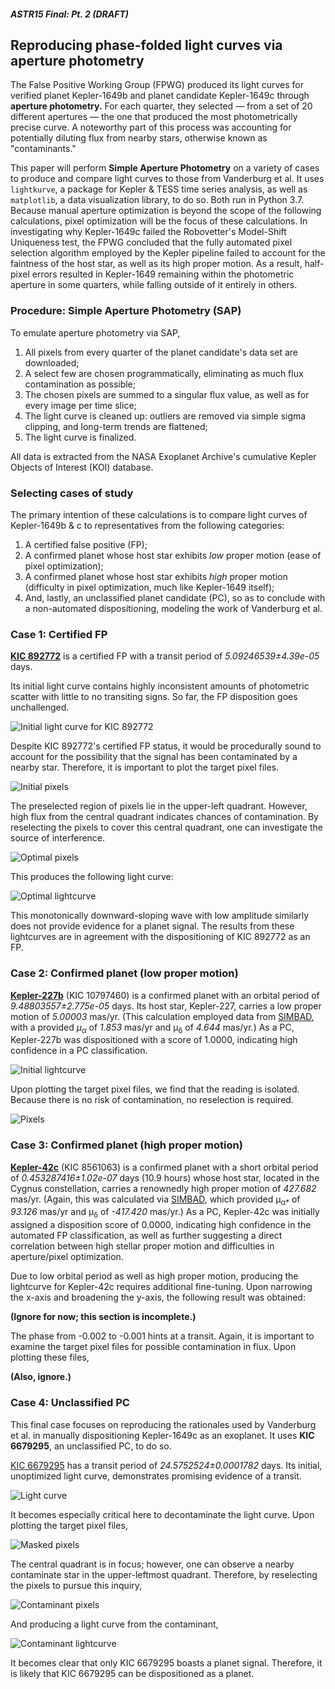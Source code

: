 ##### ASTR15 Final: Pt. 2 (DRAFT)

## Reproducing phase-folded light curves via aperture photometry

The False Positive Working Group (FPWG) produced its light curves for verified planet Kepler-1649b and planet candidate Kepler-1649c through **aperture photometry.** For each quarter, they selected — from a set of 20 different apertures — the one that produced the most photometrically precise curve. A noteworthy part of this process was accounting for potentially diluting flux from nearby stars, otherwise known as "contaminants."

This paper will perform **Simple Aperture Photometry** on a variety of cases to produce and compare light curves to those from Vanderburg et al. It uses `lightkurve`, a package for Kepler & TESS time series analysis, as well as `matplotlib`, a data visualization library, to do so. Both run in Python 3.7. Because manual aperture optimization is beyond the scope of the following calculations, pixel optimization will be the focus of these calculations. In investigating why Kepler-1649c failed the Robovetter's Model-Shift Uniqueness test, the FPWG concluded that the fully automated pixel selection algorithm employed by the Kepler pipeline failed to account for the faintness of the host star, as well as its high proper motion. As a result, half-pixel errors resulted in Kepler-1649 remaining within the photometric aperture in some quarters, while falling outside of it entirely in others.

### Procedure: Simple Aperture Photometry (SAP)

To emulate aperture photometry via SAP,

1. All pixels from every quarter of the planet candidate's data set are downloaded;
2. A select few are chosen programmatically, eliminating as much flux contamination as possible;
3. The chosen pixels are summed to a singular flux value, as well as for every image per time slice;
4. The light curve is cleaned up: outliers are removed via simple sigma clipping, and long-term trends are flattened;
5. The light curve is finalized.

All data is extracted from the NASA Exoplanet Archive's cumulative Kepler Objects of Interest (KOI) database.

### Selecting cases of study

The primary intention of these calculations is to compare light curves of Kepler-1649b & c to representatives from the following categories:

1. A certified false positive (FP);
2. A confirmed planet whose host star exhibits *low* proper motion (ease of pixel optimization);
3. A confirmed planet whose host star exhibits *high* proper motion (difficulty in pixel optimization, much like Kepler-1649 itself);
4. And, lastly, an unclassified planet candidate (PC), so as to conclude with a non-automated dispositioning, modeling the work of Vanderburg et al.

### Case 1: Certified FP

[**KIC 892772**](https://exoplanetarchive.ipac.caltech.edu/cgi-bin/DisplayOverview/nph-DisplayOverview?objname=KOI-1009&type=KEPLER_HOST) is a certified FP with a transit period of *5.09246539±4.39e-05* days.

Its initial light curve contains highly inconsistent amounts of photometric scatter with little to no transiting signs. So far, the FP disposition goes unchallenged.

![Initial light curve for KIC 892772](https://raw.githubusercontent.com/michellecchen/lightcurves/master/case_1/892772-1.png)

Despite KIC 892772's certified FP status, it would be procedurally sound to account for the possibility that the signal has been contaminated by a nearby star. Therefore, it is important to plot the target pixel files.

![Initial pixels](https://raw.githubusercontent.com/michellecchen/lightcurves/master/case_1/892772-2.png)

The preselected region of pixels lie in the upper-left quadrant. However, high flux from the central quadrant indicates chances of contamination. By reselecting the pixels to cover this central quadrant, one can investigate the source of interference.

![Optimal pixels](https://raw.githubusercontent.com/michellecchen/lightcurves/master/case_1/892772-3.png)

This produces the following light curve:

![Optimal lightcurve](https://raw.githubusercontent.com/michellecchen/lightcurves/master/case_1/892772-4.png)

This monotonically downward-sloping wave with low amplitude similarly does not provide evidence for a planet signal. The results from these lightcurves are in agreement with the dispositioning of KIC 892772 as an FP.

### Case 2: Confirmed planet (low proper motion)

[**Kepler-227b**](https://exoplanetarchive.ipac.caltech.edu/cgi-bin/DisplayOverview/nph-DisplayOverview?objname=K00752.01&type=KEPLER_CANDIDATE) (KIC 10797460) is a confirmed planet with an orbital period of *9.48803557±2.775e-05* days. Its host star, Kepler-227, carries a low proper motion of *5.00003* mas/yr. (This calculation employed data from [SIMBAD](http://simbad.u-strasbg.fr/simbad/sim-id?Ident=KIC+10797460&submit=submit+id), with a provided *μ<sub>α*</sub> of *1.853* mas/yr and μ<sub>δ</sub> of *4.644* mas/yr.) As a PC, Kepler-227b was dispositioned with a score of 1.0000, indicating high confidence in a PC classification.

![Initial lightcurve](https://raw.githubusercontent.com/michellecchen/lightcurves/master/case_2/10797460_updated.png)

Upon plotting the target pixel files, we find that the reading is isolated. Because there is no risk of contamination, no reselection is required.

![Pixels](https://raw.githubusercontent.com/michellecchen/lightcurves/master/case_2/10797460-2.png)

### Case 3: Confirmed planet (high proper motion)

[**Kepler-42c**](https://exoplanetarchive.ipac.caltech.edu/cgi-bin/DisplayOverview/nph-DisplayOverview?objname=K00961.02&type=KEPLER_CANDIDATE) (KIC 8561063) is a confirmed planet with a short orbital period of *0.453287416±1.02e-07* days (10.9 hours) whose host star, located in the Cygnus constellation, carries a renownedly high proper motion of *427.682* mas/yr. (Again, this was calculated via [SIMBAD](http://simbad.u-strasbg.fr/simbad/sim-id?Ident=KIC+8561063&NbIdent=1&Radius=2&Radius.unit=arcmin&submit=submit+id), which provided μ<sub>α*</sub> of *93.126* mas/yr and μ<sub>δ</sub> of *-417.420* mas/yr.) As a PC, Kepler-42c was initially assigned a disposition score of 0.0000, indicating high confidence in the automated FP classification, as well as further suggesting a direct correlation between high stellar proper motion and difficulties in aperture/pixel optimization.

Due to low orbital period as well as high proper motion, producing the lightcurve for Kepler-42c requires additional fine-tuning. Upon narrowing the x-axis and broadening the y-axis, the following result was obtained:

**(Ignore for now; this section is incomplete.)**

The phase from -0.002 to -0.001 hints at a transit. Again, it is important to examine the target pixel files for possible contamination in flux. Upon plotting these files,

**(Also, ignore.)**

### Case 4: Unclassified PC

This final case focuses on reproducing the rationales used by Vanderburg et al. in manually dispositioning Kepler-1649c as an exoplanet. It uses **KIC 6679295**, an unclassified PC, to do so.

[KIC 6679295](https://exoplanetarchive.ipac.caltech.edu/cgi-bin/DisplayOverview/nph-DisplayOverview?objname=KOI-2862.01&type=KEPLER_CANDIDATE) has a transit period of *24.5752524±0.0001782* days. Its initial, unoptimized light curve, demonstrates promising evidence of a transit.

![Light curve](https://raw.githubusercontent.com/michellecchen/lightcurves/master/case_4/6679295-4.png)

It becomes especially critical here to decontaminate the light curve. Upon plotting the target pixel files,

![Masked pixels](https://raw.githubusercontent.com/michellecchen/lightcurves/master/case_4/6679295-3.png)

The central quadrant is in focus; however, one can observe a nearby contaminate star in the upper-leftmost quadrant. Therefore, by reselecting the pixels to pursue this inquiry,

![Contaminant pixels](https://raw.githubusercontent.com/michellecchen/lightcurves/master/case_4/6679295-1.png)

And producing a light curve from the contaminant,

![Contaminant lightcurve](https://raw.githubusercontent.com/michellecchen/lightcurves/master/case_4/6679295-2.png)

It becomes clear that only KIC 6679295 boasts a planet signal. Therefore, it is likely that KIC 6679295 can be dispositioned as a planet.